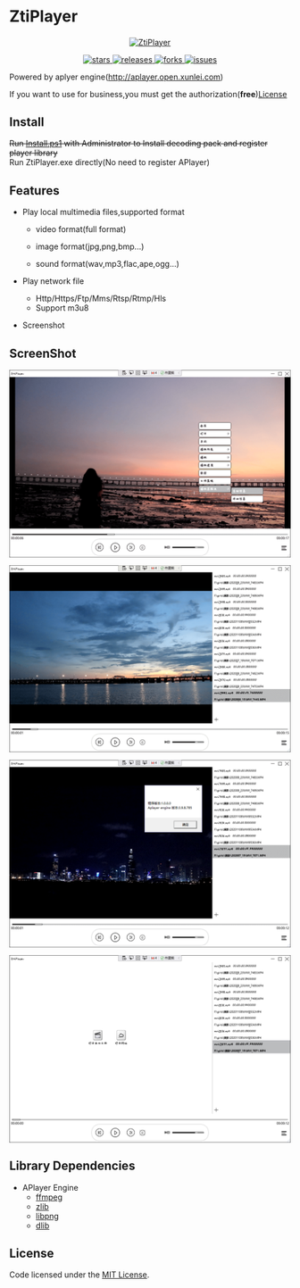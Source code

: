 # ZtiPlayer

<p align="center">
<a href="https://github.com/zhaotianff/ZtiPlayer" target="_blank">
<img align="center" alt="ZtiPlayer" src="Icon/logo.png" />
</a>
</p>
<p align="center">
<a href="https://github.com/zhaotianff/ZtiPlayer/stargazers" target="_blank">
 <img alt="stars" src="https://img.shields.io/github/stars/zhaotianff/ZtiPlayer.svg" />
</a>
<a href="https://github.com/zhaotianff/ZtiPlayer/releases" target="_blank">
 <img alt="releases" src="https://img.shields.io/github/downloads/zhaotianff/ZtiPlayer/total.svg" />
</a>
<a href="https://github.com/zhaotianff/ZtiPlayer/network/members" target="_blank">
 <img alt="forks" src="https://img.shields.io/github/forks/zhaotianff/ZtiPlayer.svg" />
</a>
<a href="https://github.com/zhaotianff/ZtiPlayer/issues" target="_blank">
 <img alt="issues" src="https://img.shields.io/github/issues/zhaotianff/ZtiPlayer.svg" />
</a>
</p>

Powered by aplyer engine(http://aplayer.open.xunlei.com)

If you want to use for business,you must get the authorization(**free**)[License](http://aplayer.open.xunlei.com/%E8%BF%85%E9%9B%B7%20APlayer%20%E6%8E%88%E6%9D%83%E5%8D%8F%E8%AE%AE.doc)

## Install
~~Run [Install.ps1](Install.ps1) with Administrator to Install decoding pack and register player library~~  
Run ZtiPlayer.exe directly(No need to register APlayer)

## Features
* Play local multimedia files,supported format 

  * video format(full format)
  
  * image format(jpg,png,bmp...)
  
  * sound format(wav,mp3,flac,ape,ogg...)
* Play network file
  * Http/Https/Ftp/Mms/Rtsp/Rtmp/Hls
  * Support m3u8
* Screenshot

## ScreenShot
<p align="center">
        <img src="https://github.com/zhaotianff/ZtiPlayer/blob/master/ScreenShots/1.png" align="center" alt="menu"/>
</p>
<p align="center">
        <img src="https://github.com/zhaotianff/ZtiPlayer/blob/master/ScreenShots/2.png" align="center" alt="play"/>
</p>
<p align="center">
        <img src="https://github.com/zhaotianff/ZtiPlayer/blob/master/ScreenShots/3.png" align="center" alt="version"/>
</p>
<p align="center">
        <img src="https://github.com/zhaotianff/ZtiPlayer/blob/master/ScreenShots/4.png" align="center" alt="playlist"/>
</p>

## Library Dependencies
* APlayer Engine
  * [ffmpeg](http://ffmpeg.org/)
  * [zlib](http://www.zlib.net/)
  * [libpng](http://www.libpng.org/)
  * [dlib](http://dlib.net/)

## License

Code licensed under the [MIT License](LICENSE).
